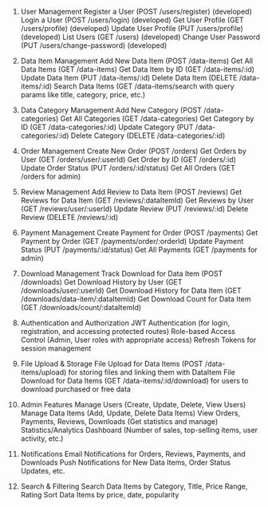 1. User Management
Register a User (POST /users/register) (developed)
Login a User (POST /users/login) (developed)
Get User Profile (GET /users/profile) (developed)
Update User Profile (PUT /users/profile) (developed)
List Users (GET /users) (developed)
Change User Password (PUT /users/change-password) (developed)

2. Data Item Management
Add New Data Item (POST /data-items)
Get All Data Items (GET /data-items)
Get Data Item by ID (GET /data-items/:id)
Update Data Item (PUT /data-items/:id)
Delete Data Item (DELETE /data-items/:id)
Search Data Items (GET /data-items/search with query params like title, category, price, etc.)

3. Data Category Management
Add New Category (POST /data-categories)
Get All Categories (GET /data-categories)
Get Category by ID (GET /data-categories/:id)
Update Category (PUT /data-categories/:id)
Delete Category (DELETE /data-categories/:id)

4. Order Management
Create New Order (POST /orders)
Get Orders by User (GET /orders/user/:userId)
Get Order by ID (GET /orders/:id)
Update Order Status (PUT /orders/:id/status)
Get All Orders (GET /orders for admin)

5. Review Management
Add Review to Data Item (POST /reviews)
Get Reviews for Data Item (GET /reviews/:dataItemId)
Get Reviews by User (GET /reviews/user/:userId)
Update Review (PUT /reviews/:id)
Delete Review (DELETE /reviews/:id)

6. Payment Management
Create Payment for Order (POST /payments)
Get Payment by Order (GET /payments/order/:orderId)
Update Payment Status (PUT /payments/:id/status)
Get All Payments (GET /payments for admin)

7. Download Management
Track Download for Data Item (POST /downloads)
Get Download History by User (GET /downloads/user/:userId)
Get Download History for Data Item (GET /downloads/data-item/:dataItemId)
Get Download Count for Data Item (GET /downloads/count/:dataItemId)

8. Authentication and Authorization
JWT Authentication (for login, registration, and accessing protected routes)
Role-based Access Control (Admin, User roles with appropriate access)
Refresh Tokens for session management

9. File Upload & Storage
File Upload for Data Items (POST /data-items/upload) for storing files and linking them with DataItem
File Download for Data Items (GET /data-items/:id/download) for users to download purchased or free data

10. Admin Features
Manage Users (Create, Update, Delete, View Users)
Manage Data Items (Add, Update, Delete Data Items)
View Orders, Payments, Reviews, Downloads (Get statistics and manage)
Statistics/Analytics Dashboard (Number of sales, top-selling items, user activity, etc.)

11. Notifications
Email Notifications for Orders, Reviews, Payments, and Downloads
Push Notifications for New Data Items, Order Status Updates, etc.

12. Search & Filtering
Search Data Items by Category, Title, Price Range, Rating
Sort Data Items by price, date, popularity